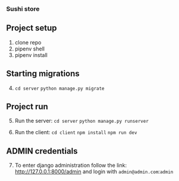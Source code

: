 ### Sushi store

## Project setup

1. clone repo
2. pipenv shell
3. pipenv install

## Starting migrations

4. `cd server` `python manage.py migrate`

## Project run

5. Run the server:
`cd server` `python manage.py runserver`

5. Run the client: 
`cd client` `npm install` `npm run dev`
   
## ADMIN credentials
   
7. To enter django administration follow the link:
http://127.0.0.1:8000/admin and login with `admin@admin.com`:`admin`
